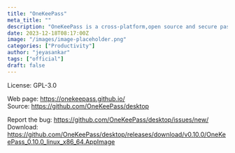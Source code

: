 ```yaml
---
title: "OneKeePass"
meta_title: ""
description: "OneKeePass is a cross-platform,open source and secure password manager"
date: 2023-12-18T08:17:00Z
image: "/images/image-placeholder.png"
categories: ["Productivity"]
author: "jeyasankar"
tags: ["official"]
draft: false
---
```


License: GPL-3.0

Web page: https://onekeepass.github.io/  
Source: https://github.com/OneKeePass/desktop

Report the bug: https://github.com/OneKeePass/desktop/issues/new/  
Download: https://github.com/OneKeePass/desktop/releases/download/v0.10.0/OneKeePass_0.10.0_linux_x86_64.AppImage
